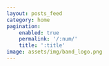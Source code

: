 ```yaml
---
layout: posts_feed
category: home
pagination:
    enabled: true
    permalink: '/:num/'
    title: ':title'
image: assets/img/band_logo.png
---
```

